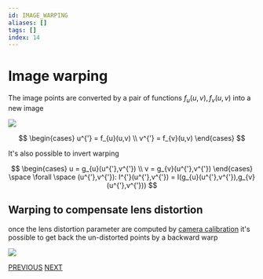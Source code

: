 ```yaml
---
id: IMAGE_WARPING
aliases: []
tags: []
index: 14
---
```


# Image warping

The image points are converted by a pair of functions $f_{u}(u,v),f_{v}(u,v)$ into a new image

![](computer_vision/Pasted_image_20240227160817.png)

$$
\begin{cases}
u^{'} = f_{u}(u,v) \\
v^{'} = f_{v}(u,v)
\end{cases}
$$

It's also possible to invert warping

$$
\begin{cases}
u = g_{u}(u^{'},v^{'}) \\
v = g_{v}(u^{'},v^{'})
\end{cases} \space \forall \space (u^{'},v^{'}): I^{'}(u^{'},v^{'}) = I(g_{u}(u^{'},v^{'}),g_{v}(u^{'},v^{'}))
$$

## Warping to compensate lens distortion

once the lens distortion parameter are computed by [camera calibration](computer_vision/image_formation_acquisition/camera_calibration.md) it's possible to get back the un-distorted points by a backward warp

![](computer_vision/Pasted_image_20240227164313.png)

[PREVIOUS](computer_vision/image_formation_acquisition/stereo_camera_calibration.md) [NEXT](computer_vision/image_filtering/image_filters.md)
